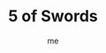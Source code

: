 ---
# basics
title     		 : "5 of Swords"
token					 : 'swords-05'
card_type			 : '' # major, minor, court
layout				 : "tarot-card"
author    		 : 'me'
one_liner 		 : "Selfishness, hostility, irrationality, self-preservation"
images				 : ['/assets/images/tarot/rws/rw-swords-05.jpg']
keywords			 : ['selfishness', 'hostility', 'irrationality', 'self-preservation']
url						 : 'tarot/cards/swords-05'
aliases				 : []

meaning_light  : "Acting in your own best interest. Choosing to stand up for yourself. Not backing down from disagreement and discord. Taking a stand. Refusing to go along with an unethical plan. Knowing when to bend the rules."

meaning_shadow : "Taking advantage of others. Intimidating others. Acting in an unethical manner. Picking fights. Using words to goad others into violence and irrationality. Ignoring rules you’ve agreed to abide by. Looking out for yourself while allowing harm to come to others. Gloating over victory."

# more detail
correspondence_planet 			: "Venus"
correspondence_astrological : "Aquarius"
correspondence_affirmation  : "Even as I care for myself, I am mindful of the needs of others."
correspondence_story 				: "Others are shocked or angered by the main character's apparently irrational actions. Alternatively, the Main Character must take an action that will cause pain for his or her loved ones."

advice_relationships 	 : "It’s crazy to think that one person in a relationship deserves more pleasure or power than the other. Balance must be restored. You’re not thinking clearly now, so back off and rethink your approach. Take care of yourself, but try to do so without hurting those you love most."

advice_work 					 : "Occasionally, one person’s success will bring about another person’s loss. When you’re the successful one, don’t gloat; be humble. When you suffer the loss, don’t despair; pick up the pieces and move on. Don’t drive yourself crazy asking “Why?” Breaking a rule may prove to be the key to innovation."

advice_spirituality 	 : "Suffering is a fact of life. How does your spiritual path deal with the reality of suffering or the pain of inequality? It’s easy to be spiritual when all is well. Insulate yourself from instability by thinking—in advance—of how you’ll deal with adversity when it comes your way."

advice_personal_growth : "You can’t win every fight. With this truth in mind, think in terms of how you want to win…and how you want to lose. Rather than be driven by emotion, make conscious choices in both situations. Resolve to be noble in both victory and defeat."

advice_fortune_telling : "Someone is stealing from you, financially or romantically. Be wary of friends who talk behind your back."

questions	: ["When's the last time you came out on top? What does that say about me?", "When the instability of the Five combines with the thoughtfulness of the suit of Swords, logic gives way to irrationality. Rules are shattered, and the whole world turns upside down. What would happen if you broke some rules?", "How can I do what’s necessary without making others feel defeated?", "What’s the difference between selfish action and acting in my own best interest?"]

# referenced in the symbols.toml data file
symbols	  : ['5', 'swords', 'stolen-swords', 'smug-figure']

# metadata
suppress_topnav : true
related_cards 	: []

---